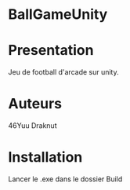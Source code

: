 # BallGameUnity
# Presentation 
Jeu de football d'arcade sur unity.

# Auteurs 
46Yuu 
Draknut

# Installation
Lancer le .exe dans le dossier Build
